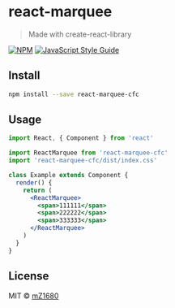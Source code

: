 # react-marquee

> Made with create-react-library

[![NPM](https://img.shields.io/npm/v/react-marquee.svg)](https://www.npmjs.com/package/react-marquee) [![JavaScript Style Guide](https://img.shields.io/badge/code_style-standard-brightgreen.svg)](https://standardjs.com)

## Install

```bash
npm install --save react-marquee-cfc
```

## Usage

```jsx
import React, { Component } from 'react'

import ReactMarquee from 'react-marquee-cfc'
import 'react-marquee-cfc/dist/index.css'

class Example extends Component {
  render() {
    return (
      <ReactMarquee>
        <span>111111</span>
        <span>222222</span>
        <span>333333</span>
      </ReactMarquee>
    )
  }
}
```

## License

MIT © [mZ1680](https://github.com/mZ1680)
